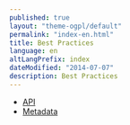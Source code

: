 ```yaml
---
published: true
layout: "theme-ogpl/default"
permalink: "index-en.html"
title: Best Practices
language: en
altLangPrefix: index
dateModified: "2014-07-07"
description: Best Practices
---
```


* [API](/best_practices/apis-en.html)
* [Metadata](/best_practices/metadata-en.html)
